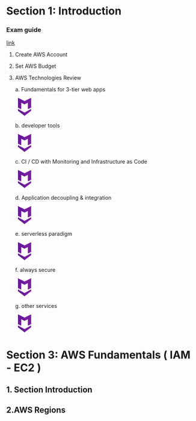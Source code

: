 # Section 1: Introduction

### Exam guide
[link](https://github.com/swoldetsadick/aws-certified-developer/blob/master/AWS_Certified_Developer_Associate-Exam_Guide_EN_1.4.pdf)

1. Create AWS Account
2. Set AWS Budget
3. AWS Technologies Review

    a. Fundamentals for 3-tier web apps
    
    ![alt text](https://github.com/adam-p/markdown-here/raw/master/src/common/images/icon48.png)
    
    b. developer tools
    
    ![alt text](https://github.com/adam-p/markdown-here/raw/master/src/common/images/icon48.png)
    
    c. CI / CD with Monitoring and Infrastructure as Code
    
    ![alt text](https://github.com/adam-p/markdown-here/raw/master/src/common/images/icon48.png)
    
    d. Application decoupling & integration
    
    ![alt text](https://github.com/adam-p/markdown-here/raw/master/src/common/images/icon48.png)
    
    e. serverless paradigm
    
    ![alt text](https://github.com/adam-p/markdown-here/raw/master/src/common/images/icon48.png)
    
    f. always secure
    
    ![alt text](https://github.com/adam-p/markdown-here/raw/master/src/common/images/icon48.png)
    
    g. other services
    
    ![alt text](https://github.com/adam-p/markdown-here/raw/master/src/common/images/icon48.png)

# Section 3: AWS Fundamentals ( IAM - EC2 )
## 1. Section Introduction
## 2.AWS Regions
